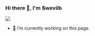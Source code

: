 ### Hi there 👋, **I'm $wevilb**
![](https://yt3.googleusercontent.com/KrqU4X69bPHB7lHtxipqvSbd4sPXFMSXrriIvrnm35SVlLflIQiv-X6ms4YLtW8nz9-RqS56mw=w1707-fcrop64=1,00005a57ffffa5a8-k-c0xffffffff-no-nd-rj)


- 🔭 I’m currently working on this page. 




